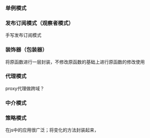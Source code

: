 <!--
 * @Author: qianqian.zhao
 * @Date: 2020-07-16 19:06:58
 * @LastEditors: qianqian.zhao
 * @LastEditTime: 2020-09-09 19:01:11
 * @Description: 
--> 
### 单例模式
### 发布订阅模式（观察者模式）
  手写发布订阅模式
### 装饰器（包装器）
将原函数进行一层封装，不修改原函数的基础上进行原函数的修改使用
### 代理模式
proxy代理做跨域？
### 中介模式

### 策略模式
在js中的应用很广泛；将变化的方法封装起来，